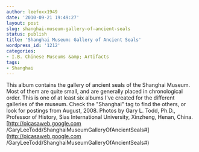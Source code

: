 ```yaml
---
author: leefoxx1949
date: '2010-09-21 19:49:27'
layout: post
slug: shanghai-museum-gallery-of-ancient-seals
status: publish
title: 'Shanghai Museum: Gallery of Ancient Seals'
wordpress_id: '1212'
categories:
- I.B. Chinese Museums &amp; Artifacts
tags:
- Shanghai
---
```


This album contains the gallery of ancient seals of the Shanghai Museum. Most
of them are quite small, and are generally placed in chronological order. This
is one of at least six albums I've created for the different galleries of the
museum. Check the "Shanghai" tag to find the others, or look for postings from
August, 2008. Photos by Gary L. Todd, Ph.D., Professor of History, Sias
International University, Xinzheng, Henan, China. [http://picasaweb.google.com
/GaryLeeTodd/ShanghaiMuseumGalleryOfAncientSeals#](http://picasaweb.google.com
/GaryLeeTodd/ShanghaiMuseumGalleryOfAncientSeals#)


